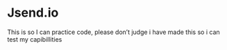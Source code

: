 # Jsend.io
This is so I can practice code, please don’t judge 
i have made this so i can test my capibillities 
